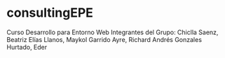 # consultingEPE
Curso Desarrollo para Entorno Web
Integrantes del Grupo:
Chiclla Saenz, Beatriz
Elías Llanos, Maykol
Garrido Ayre, Richard Andrés
Gonzales Hurtado, Eder
